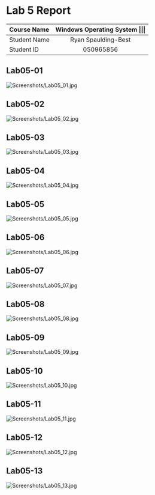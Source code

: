 # Lab 5 Report

| **Course Name**  | **Windows Operating System \|\|\|**|
|:-------------| :-----------------------------:|
|Student Name  | Ryan Spaulding-Best            |
|Student ID    | 050965856                      |

## Lab05-01

![Screenshots/Lab05_01.jpg](Screenshots/Lab05_01.jpg)

## Lab05-02

![Screenshots/Lab05_02.jpg](Screenshots/Lab05_02.jpg)

## Lab05-03

![Screenshots/Lab05_03.jpg](Screenshots/Lab05_03.jpg)

## Lab05-04

![Screenshots/Lab05_04.jpg](Screenshots/Lab05_04.jpg)

## Lab05-05

![Screenshots/Lab05_05.jpg](Screenshots/Lab05_05.jpg)

## Lab05-06

![Screenshots/Lab05_06.jpg](Screenshots/Lab05_06.jpg)

## Lab05-07

![Screenshots/Lab05_07.jpg](Screenshots/Lab05_07.jpg)

## Lab05-08

![Screenshots/Lab05_08.jpg](Screenshots/Lab05_08.jpg)

## Lab05-09

![Screenshots/Lab05_09.jpg](Screenshots/Lab05_09.jpg)

## Lab05-10

![Screenshots/Lab05_10.jpg](Screenshots/Lab05_10.jpg)

## Lab05-11

![Screenshots/Lab05_11.jpg](Screenshots/Lab05_11.jpg)

## Lab05-12

![Screenshots/Lab05_12.jpg](Screenshots/Lab05_12.jpg)

## Lab05-13

![Screenshots/Lab05_13.jpg](Screenshots/Lab05_13.jpg)


